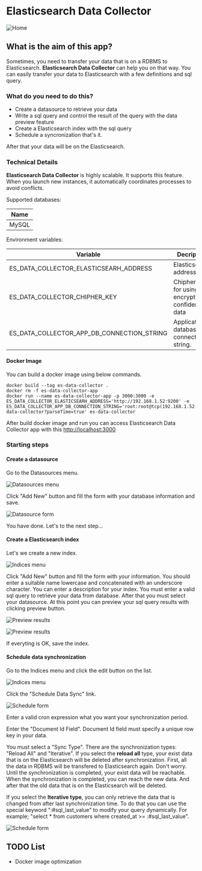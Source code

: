 # Elasticsearch Data Collector

![Home](images/home.png)

## What is the aim of this app?

Sometimes, you need to transfer your data that is on a RDBMS to Elasticsearch. **Elasticsearch Data Collector** can help you on that way. You can easily transfer your data to Elasticsearch with a few definitions and sql query.

### What do you need to do this?
- Create a datasource to retrieve your data
- Write a sql query and control the result of the query with the data preview feature
- Create a Elasticsearch index with the sql query
- Schedule a syncronization
that's it. 

After that your data will be on the Elasticsearch.

### Technical Details

**Elasticsearch Data Collector** is highly scalable. It supports this feature. When you launch new instances, it automatically coordinates processes to avoid conflicts.

Supported databases:

| Name |
|------|
|MySQL |

Environment variables:

| Variable | Decription    | Default Value |
|----------|---------------|---------------|
|ES_DATA_COLLECTOR_ELASTICSEARH_ADDRESS | Elasticsearch address | http://localhost:9200 |
|ES_DATA_COLLECTOR_CHIPHER_KEY | Chipher key for using encrypt confidential data | es-data-collector-key-0123456789 |
|ES_DATA_COLLECTOR_APP_DB_CONNECTION_STRING | Application database connection string. | root:root@tcp(127.0.0.1:3306)/es-data-collector?parseTime=true |

#### Docker Image

You can build a docker image using below commands.

```shell
docker build --tag es-data-collector .
docker rm -f es-data-collector-app
docker run --name es-data-collector-app -p 3000:3000 -e ES_DATA_COLLECTOR_ELASTICSEARH_ADDRESS='http://192.168.1.52:9200' -e ES_DATA_COLLECTOR_APP_DB_CONNECTION_STRING='root:root@tcp(192.168.1.52:3306)/es-data-collector?parseTime=true' es-data-collector
```

After build docker image and run you can access Elasticsearch Data Collector app with this [http://localhost:3000](http://localhost:3000)

### Starting steps

#### Create a datasource

Go to the Datasources menu.

![Datasources menu](images/datasource-1.png)

Click "Add New" button and fill the form with your database information and save.

![Datasource form](images/datasource-2.png)

You have done. Let's to the next step...

#### Create a Elasticsearch index

Let's we create a new index.

![Indices menu](images/indices-1.png)

Click "Add New" button and fill the form with your information. You should enter a suitable name lowercase and concatenated with an underscore character. You can enter a description for your index. You must enter a valid sql query to retrieve your data from database. After that you must select your datasource. At this point you can preview your sql query results with clicking preview button.

![Preview results](images/indices-2.png)

![Preview results](images/indices-3.png)

If everyting is OK, save the index.

#### Schedule data synchronization

Go to the Indices menu and click the edit button on the list.

![Indices menu](images/indices-4.png)

Click the "Schedule Data Sync" link.

![Schedule form](images/indices-5.png)

Enter a valid cron expression what you want your synchronization period.

Enter the "Document Id Field". Document Id field must specify a unique row key in your data.

You must select a "Sync Type". There are the synchronization types: "Reload All" and "Iterative". If you select the **reload all** type, your exist data that is on the Elasticsearch will be deleted after synchronization. First, all the data in RDBMS will be transfered to Elasticsearch again. Don't worry. Until the synchronization is completed, your exist data will be reachable. When the synchronization is completed, you can reach the new data. And after that the old data that is on the Elasticsearch will be deleted.

If you select the **Iterative type**, you can only retrieve the data that is changed from after last synchronization time. To do that you can use the special keyword ":#sql_last_value" to modify your query dynamically. For example; "select * from customers where created_at >= :#sql_last_value".

![Schedule form](images/indices-6.png)

## TODO List

- Docker image optimization